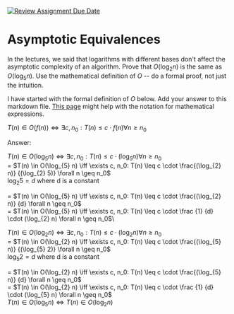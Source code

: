 [![Review Assignment Due Date](https://classroom.github.com/assets/deadline-readme-button-24ddc0f5d75046c5622901739e7c5dd533143b0c8e959d652212380cedb1ea36.svg)](https://classroom.github.com/a/fbkbKZ5N)
# Asymptotic Equivalences

In the lectures, we said that logarithms with different bases don't affect the
asymptotic complexity of an algorithm. Prove that $O(\log_{2} n)$ is the same as
$O(\log_{5} n)$. Use the mathematical definition of $O$ -- do a formal proof,
not just the intuition.

I have started with the formal definition of $O$ below. Add your answer to this
markdown file. [This
page](https://docs.github.com/en/get-started/writing-on-github/working-with-advanced-formatting/writing-mathematical-expressions)
might help with the notation for mathematical expressions.

$T(n) \in O(f(n)) \iff \exists c, n_0: T(n) \leq c \cdot f(n) \forall n \geq n_0$

Answer: 

$T(n) \in O(\log_{5} n) \iff \exists c, n_0: T(n) \leq c \cdot (\log_{5} n) \forall n \geq n_0$\
= $T(n) \in O(\log_{5} n) \iff \exists c, n_0: T(n) \leq c \cdot \frac{(\log_{2} n)} {(\log_{2} 5)} \forall n \geq n_0$\
$\log_{2} 5 = d$ where d is a constant  

= $T(n) \in O(\log_{5} n) \iff \exists c, n_0: T(n) \leq c \cdot \frac{(\log_{2} n)} {d} \forall n \geq n_0$\
= $T(n) \in O(\log_{5} n) \iff \exists c, n_0: T(n) \leq c \cdot \frac {1} {d} \cdot (\log_{2} n) \forall n \geq n_0$\

$T(n) \in O(\log_{2} n) \iff \exists c, n_0: T(n) \leq c \cdot (\log_{2} n) \forall n \geq n_0$\
= $T(n) \in O(\log_{2} n) \iff \exists c, n_0: T(n) \leq c \cdot \frac{(\log_{5} n)} {(\log_{5} 2)} \forall n \geq n_0$\
$\log_{5} 2 = d$ where d is a constant 

= $T(n) \in O(\log_{2} n) \iff \exists c, n_0: T(n) \leq c \cdot \frac{(\log_{5} n)} {d} \forall n \geq n_0$\
= $T(n) \in O(\log_{2} n) \iff \exists c, n_0: T(n) \leq c \cdot \frac {1} {d} \cdot (\log_{5} n) \forall n \geq n_0$\
$T(n) \in O(\log_{5} n) \iff T(n) \in O(\log_{2} n)$
